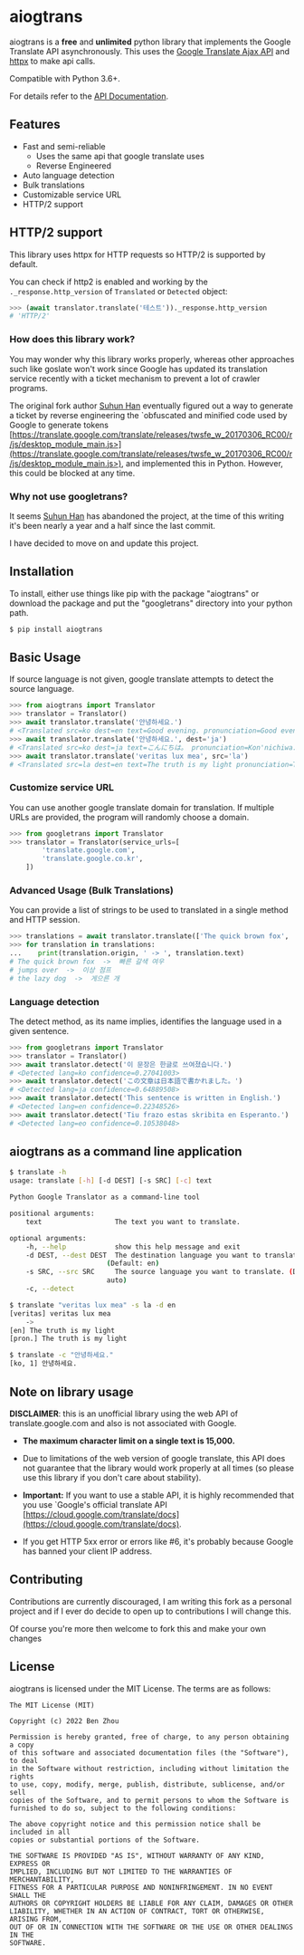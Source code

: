# aiogtrans

aiogtrans is a **free** and **unlimited** python library that implements the Google Translate API asynchronously. This uses the
[Google Translate Ajax API](https://translate.google.com>) and [httpx](https://www.python-httpx.org) to make api calls.

Compatible with Python 3.6+.

For details refer to the [API Documentation](https://aiogtrans.readthedocs.io/en/latest>).

## Features

-  Fast and semi-reliable
	- Uses the same api that google translate uses
	- Reverse Engineered
-  Auto language detection
-  Bulk translations
-  Customizable service URL
-  HTTP/2 support

## HTTP/2 support

This library uses httpx for HTTP requests so HTTP/2 is supported by default.

You can check if http2 is enabled and working by the `._response.http_version` of `Translated` or `Detected` object:

```py
>>> (await translator.translate('테스트'))._response.http_version
# 'HTTP/2'
```

### How does this library work?

You may wonder why this library works properly, whereas other 
approaches such like goslate won't work since Google has updated its
translation service recently with a ticket mechanism to prevent a lot of
crawler programs.

The original fork author [Suhun Han](https://github.com/ssut) eventually figured out a way to generate a ticket by reverse
engineering the `obfuscated and minified code used by Google to
generate tokens [https://translate.google.com/translate/releases/twsfe_w_20170306_RC00/r/js/desktop_module_main.js>](https://translate.google.com/translate/releases/twsfe_w_20170306_RC00/r/js/desktop_module_main.js>),
and implemented this in Python. However, this could be blocked at any time.

### Why not use googletrans?

It seems [Suhun Han](https://github.com/ssut) has abandoned the project, at the time of this writing it's been nearly a year and a half since the last commit.

I have decided to move on and update this project.

## Installation

To install, either use things like pip with the package "aiogtrans"
or download the package and put the "googletrans" directory into your
python path.

```bash
$ pip install aiogtrans
```

## Basic Usage

If source language is not given, google translate attempts to detect the
source language.

```python
>>> from aiogtrans import Translator
>>> translator = Translator()
>>> await translator.translate('안녕하세요.')
# <Translated src=ko dest=en text=Good evening. pronunciation=Good evening.>
>>> await translator.translate('안녕하세요.', dest='ja')
# <Translated src=ko dest=ja text=こんにちは。 pronunciation=Kon'nichiwa.>
>>> await translator.translate('veritas lux mea', src='la')
# <Translated src=la dest=en text=The truth is my light pronunciation=The truth is my light>
```

### Customize service URL

You can use another google translate domain for translation. If multiple
URLs are provided, the program will randomly choose a domain.

```python
>>> from googletrans import Translator
>>> translator = Translator(service_urls=[
        'translate.google.com',
        'translate.google.co.kr',
    ])
```

### Advanced Usage (Bulk Translations)

You can provide a list of strings to be used to translated in a single method and HTTP session. 

```python
>>> translations = await translator.translate(['The quick brown fox', 'jumps over', 'the lazy dog'], dest='ko')
>>> for translation in translations:
...    print(translation.origin, ' -> ', translation.text)
# The quick brown fox  ->  빠른 갈색 여우
# jumps over  ->  이상 점프
# the lazy dog  ->  게으른 개
```

### Language detection

The detect method, as its name implies, identifies the language used in
a given sentence.

```python
>>> from googletrans import Translator
>>> translator = Translator()
>>> await translator.detect('이 문장은 한글로 쓰여졌습니다.')
# <Detected lang=ko confidence=0.27041003>
>>> await translator.detect('この文章は日本語で書かれました。')
# <Detected lang=ja confidence=0.64889508>
>>> await translator.detect('This sentence is written in English.')
# <Detected lang=en confidence=0.22348526>
>>> await translator.detect('Tiu frazo estas skribita en Esperanto.')
# <Detected lang=eo confidence=0.10538048>
```

## aiogtrans as a command line application

```bash
$ translate -h
usage: translate [-h] [-d DEST] [-s SRC] [-c] text

Python Google Translator as a command-line tool

positional arguments:
    text                  The text you want to translate.

optional arguments:
    -h, --help            show this help message and exit
    -d DEST, --dest DEST  The destination language you want to translate.
                        (Default: en)
    -s SRC, --src SRC     The source language you want to translate. (Default:
                        auto)
    -c, --detect

$ translate "veritas lux mea" -s la -d en
[veritas] veritas lux mea
    ->
[en] The truth is my light
[pron.] The truth is my light

$ translate -c "안녕하세요."
[ko, 1] 안녕하세요.
```

## Note on library usage

**DISCLAIMER**: this is an unofficial library using the web API of translate.google.com
and also is not associated with Google.

-  **The maximum character limit on a single text is 15,000.**

-  Due to limitations of the web version of google translate, this API
   does not guarantee that the library would work properly at all times
   (so please use this library if you don't care about stability).

-  **Important:** If you want to use a stable API, it is highly recommended that you use
   `Google's official translate
   API [https://cloud.google.com/translate/docs](https://cloud.google.com/translate/docs).

-  If you get HTTP 5xx error or errors like #6, it's probably because
   Google has banned your client IP address.

## Contributing

Contributions are currently discouraged, I am writing this fork as a personal project and if I ever do decide to open up to contributions I will change this.

Of course you're more then welcome to fork this and make your own changes

## License

aiogtrans is licensed under the MIT License. The terms are as
follows:

```
The MIT License (MIT)

Copyright (c) 2022 Ben Zhou 

Permission is hereby granted, free of charge, to any person obtaining a copy
of this software and associated documentation files (the "Software"), to deal
in the Software without restriction, including without limitation the rights
to use, copy, modify, merge, publish, distribute, sublicense, and/or sell
copies of the Software, and to permit persons to whom the Software is
furnished to do so, subject to the following conditions:

The above copyright notice and this permission notice shall be included in all
copies or substantial portions of the Software.

THE SOFTWARE IS PROVIDED "AS IS", WITHOUT WARRANTY OF ANY KIND, EXPRESS OR
IMPLIED, INCLUDING BUT NOT LIMITED TO THE WARRANTIES OF MERCHANTABILITY,
FITNESS FOR A PARTICULAR PURPOSE AND NONINFRINGEMENT. IN NO EVENT SHALL THE
AUTHORS OR COPYRIGHT HOLDERS BE LIABLE FOR ANY CLAIM, DAMAGES OR OTHER
LIABILITY, WHETHER IN AN ACTION OF CONTRACT, TORT OR OTHERWISE, ARISING FROM,
OUT OF OR IN CONNECTION WITH THE SOFTWARE OR THE USE OR OTHER DEALINGS IN THE
SOFTWARE.
```
